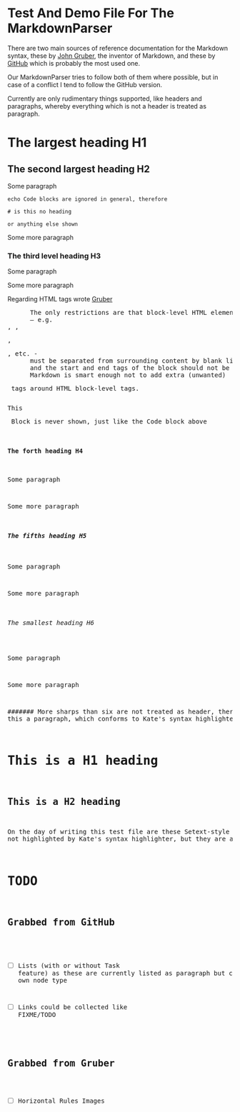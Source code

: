 # Test And Demo File For The MarkdownParser
There are two main sources of reference documentation for the Markdown syntax,
these by [John Gruber][1], the inventor of Markdown, and these by [GitHub][2]
which is probably the most used one.

Our MarkdownParser tries to follow both of them where possible, but in case of
a conflict I tend to follow the GitHub version.

Currently are only rudimentary things supported, like headers and paragraphs,
whereby everything which is not a header is treated as paragraph.

# The largest heading H1
## The second largest heading H2
Some paragraph

```foo
echo Code blocks are ignored in general, therefore

# is this no heading

or anything else shown
```
Some more paragraph

### The third level heading H3
Some paragraph

Some more paragraph

Regarding HTML tags wrote [Gruber][1]

<pre>
      The only restrictions are that block-level HTML elements
      — e.g. <div>, <table>, <pre>, <p>, etc. -
      must be separated from surrounding content by blank lines,
      and the start and end tags of the block should not be indented with tabs or spaces.
      Markdown is smart enough not to add extra (unwanted) <p> tags around HTML block-level tags.
</pre>

This <pre> Block is never shown, just like the Code block above

#### The forth heading H4
Some paragraph

Some more paragraph

##### The fifths heading H5
Some paragraph

Some more paragraph

###### The smallest heading H6
Some paragraph

Some more paragraph

####### More sharps than six are not treated as header, therefore is this a
paragraph, which conforms to Kate's syntax highlighter.

This is a H1 heading
====================

This is a H2 heading
--------------------

On the day of writing this test file are these Setext-style headers not
highlighted by Kate's syntax highlighter, but they are allowed by [Gruber][1].

# TODO

## Grabbed from GitHub

- [ ] Lists (with or without Task feature) as these are currently listed as
      paragraph but could become an own node type
- [ ] Links could be collected like FIXME/TODO


## Grabbed from Gruber

- [ ] Horizontal Rules
Images

[1]: https://daringfireball.net/projects/markdown/syntax
[2]: https://help.github.com/articles/basic-writing-and-formatting-syntax
